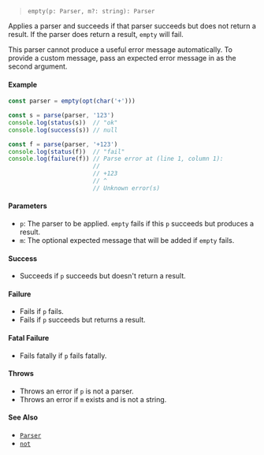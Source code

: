 <!--
 Copyright (c) 2020 Thomas J. Otterson
 
 This software is released under the MIT License.
 https://opensource.org/licenses/MIT
-->

> `empty(p: Parser, m?: string): Parser`

Applies a parser and succeeds if that parser succeeds but does not return a result. If the parser does return a result, `empty` will fail.

This parser cannot produce a useful error message automatically. To provide a custom message, pass an expected error message in as the second argument.

#### Example

```javascript
const parser = empty(opt(char('+')))

const s = parse(parser, '123')
console.log(status(s))  // "ok"
console.log(success(s)) // null

const f = parse(parser, '+123')
console.log(status(f))  // "fail"
console.log(failure(f)) // Parse error at (line 1, column 1):
                        //
                        // +123
                        // ^
                        // Unknown error(s)
```

#### Parameters

* `p`: The parser to be applied. `empty` fails if this `p` succeeds but produces a result.
* `m`: The optional expected message that will be added if `empty` fails.

#### Success

* Succeeds if `p` succeeds but doesn't return a result.

#### Failure

* Fails if `p` fails.
* Fails if `p` succeeds but returns a result.

#### Fatal Failure

* Fails fatally if `p` fails fatally.

#### Throws

* Throws an error if `p` is not a parser.
* Throws an error if `m` exists and is not a string.

#### See Also

* [`Parser`](../types/parser.md)
* [`not`](not.md)
